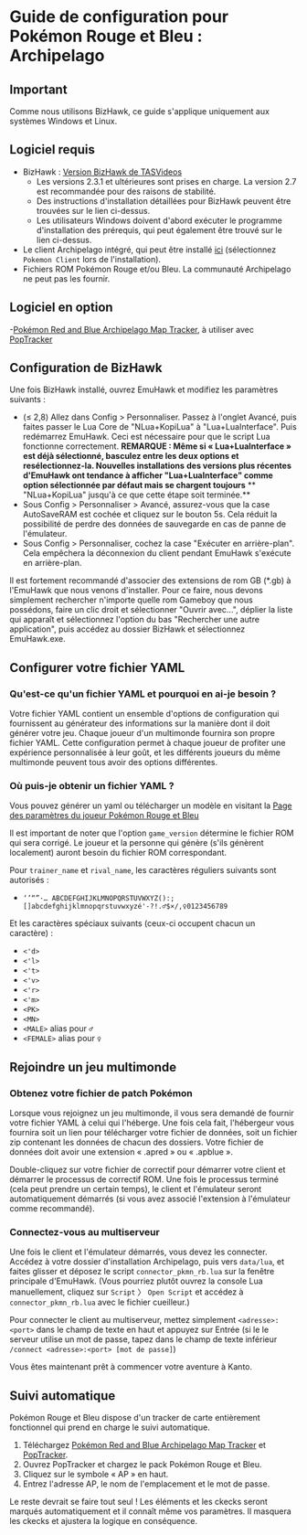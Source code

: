# Guide de configuration pour Pokémon Rouge et Bleu : Archipelago

## Important

Comme nous utilisons BizHawk, ce guide s'applique uniquement aux systèmes Windows et Linux.

## Logiciel requis

- BizHawk : [Version BizHawk de TASVideos](https://tasvideos.org/BizHawk/ReleaseHistory)
   - Les versions 2.3.1 et ultérieures sont prises en charge. La version 2.7 est recommandée pour des raisons de stabilité.
   - Des instructions d'installation détaillées pour BizHawk peuvent être trouvées sur le lien ci-dessus.
   - Les utilisateurs Windows doivent d'abord exécuter le programme d'installation des prérequis, qui peut également être trouvé sur le lien ci-dessus.
- Le client Archipelago intégré, qui peut être installé [ici](https://github.com/ArchipelagoMW/Archipelago/releases)
   (sélectionnez `Pokemon Client` lors de l'installation).
- Fichiers ROM Pokémon Rouge et/ou Bleu. La communauté Archipelago ne peut pas les fournir.

## Logiciel en option

-[Pokémon Red and Blue Archipelago Map Tracker](https://github.com/j-imbo/pkmnrb_jim/releases/latest), à utiliser avec [PopTracker](https://github.com/black-sliver/PopTracker/releases)


## Configuration de BizHawk

Une fois BizHawk installé, ouvrez EmuHawk et modifiez les paramètres suivants :

- (≤ 2,8) Allez dans Config > Personnaliser. Passez à l'onglet Avancé, puis faites passer le Lua Core de "NLua+KopiLua" à "Lua+LuaInterface". 
Puis redémarrez EmuHawk. Ceci est nécessaire pour que le script Lua fonctionne correctement.
   **REMARQUE : Même si « Lua+LuaInterface » est déjà sélectionné, basculez entre les deux options et resélectionnez-la. Nouvelles installations**
   **des versions plus récentes d'EmuHawk ont tendance à afficher "Lua+LuaInterface" comme option sélectionnée par défaut mais se chargent toujours**
   ** "NLua+KopiLua" jusqu'à ce que cette étape soit terminée.**
- Sous Config > Personnaliser > Avancé, assurez-vous que la case AutoSaveRAM est cochée et cliquez sur le bouton 5s.
   Cela réduit la possibilité de perdre des données de sauvegarde en cas de panne de l'émulateur.
- Sous Config > Personnaliser, cochez la case "Exécuter en arrière-plan". Cela empêchera la déconnexion du client pendant EmuHawk s'exécute en arrière-plan.

Il est fortement recommandé d'associer des extensions de rom GB (\*.gb) à l'EmuHawk que nous venons d'installer.
Pour ce faire, nous devons simplement rechercher n'importe quelle rom Gameboy que nous possédons, faire un clic droit et sélectionner "Ouvrir avec...", déplier
la liste qui apparaît et sélectionnez l'option du bas "Rechercher une autre application", puis accédez au dossier BizHawk et sélectionnez EmuHawk.exe.

## Configurer votre fichier YAML

### Qu'est-ce qu'un fichier YAML et pourquoi en ai-je besoin ?

Votre fichier YAML contient un ensemble d'options de configuration qui fournissent au générateur des informations sur la manière dont il doit
générer votre jeu. Chaque joueur d'un multimonde fournira son propre fichier YAML. Cette configuration permet à chaque joueur de profiter
une expérience personnalisée à leur goût, et les différents joueurs du même multimonde peuvent tous avoir des options différentes.

### Où puis-je obtenir un fichier YAML ?

Vous pouvez générer un yaml ou télécharger un modèle en visitant la [Page des paramètres du joueur Pokémon Rouge et Bleu](/games/Pokemon%20Red%20and%20Blue/player-settings)

Il est important de noter que l'option `game_version` détermine le fichier ROM qui sera corrigé.
Le joueur et la personne qui génère (s'ils génèrent localement) auront besoin du fichier ROM correspondant.

Pour `trainer_name` et `rival_name`, les caractères réguliers suivants sont autorisés :

* `‘’“”·… ABCDEFGHIJKLMNOPQRSTUVWXYZ():;[]abcdefghijklmnopqrstuvwxyzé'-?!.♂$×/,♀0123456789`

Et les caractères spéciaux suivants (ceux-ci occupent chacun un caractère) :
* `<'d>`
* `<'l>`
* `<'t>`
* `<'v>`
* `<'r>`
* `<'m>`
* `<PK>`
* `<MN>`
* `<MALE>` alias pour `♂`
* `<FEMALE>` alias pour `♀`

## Rejoindre un jeu multimonde

### Obtenez votre fichier de patch Pokémon

Lorsque vous rejoignez un jeu multimonde, il vous sera demandé de fournir votre fichier YAML à celui qui l'héberge. Une fois cela fait,
l'hébergeur vous fournira soit un lien pour télécharger votre fichier de données, soit un fichier zip contenant les données de chacun
des dossiers. Votre fichier de données doit avoir une extension « .apred » ou « .apblue ».

Double-cliquez sur votre fichier de correctif pour démarrer votre client et démarrer le processus de correctif ROM. Une fois le processus terminé
(cela peut prendre un certain temps), le client et l'émulateur seront automatiquement démarrés (si vous avez associé l'extension à l'émulateur comme recommandé).

### Connectez-vous au multiserveur

Une fois le client et l'émulateur démarrés, vous devez les connecter. Accédez à votre dossier d'installation Archipelago,
puis vers `data/lua`, et faites glisser et déposez le script `connector_pkmn_rb.lua` sur la fenêtre principale d'EmuHawk. (Vous pourriez plutôt
ouvrez la console Lua manuellement, cliquez sur `Script` 〉 `Open Script` et accédez à `connector_pkmn_rb.lua` avec le fichier
cueilleur.)

Pour connecter le client au multiserveur, mettez simplement `<adresse>:<port>` dans le champ de texte en haut et appuyez sur Entrée (si le
le serveur utilise un mot de passe, tapez dans le champ de texte inférieur `/connect <adresse>:<port> [mot de passe]`)

Vous êtes maintenant prêt à commencer votre aventure à Kanto.

## Suivi automatique

Pokémon Rouge et Bleu dispose d'un tracker de carte entièrement fonctionnel qui prend en charge le suivi automatique.

1. Téléchargez [Pokémon Red and Blue Archipelago Map Tracker](https://github.com/j-imbo/pkmnrb_jim/releases/latest) et [PopTracker](https://github.com/black-sliver/PopTracker/releases).
2. Ouvrez PopTracker et chargez le pack Pokémon Rouge et Bleu.
3. Cliquez sur le symbole « AP » en haut.
4. Entrez l'adresse AP, le nom de l'emplacement et le mot de passe.

Le reste devrait se faire tout seul ! Les éléments et les ckecks seront marqués automatiquement et il connaît même vos paramètres. Il masquera les ckecks et ajustera la logique en conséquence.